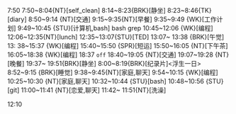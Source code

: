 7:50
7:50~8:04{NT}[self_clean]
8:14~8:23{BRK}[静坐]
8:23~8:46{TK}[diary]
8:50~9:14 {NT}[交通]
9:15~9:35{NT}[早餐]
9:35~9:49 {WK}[工作计划]
9:49~10:45 {STU}[计算机,bash] bash grep
10:45~12:06 {WK}[编程] <WA>
12:06~12:35{NT}[lunch]
12:35~13:07{STU}[TED]
13:07~ 13:38 {BRK}[午觉]
13: 38~15:37 {WK}[编程]<WA>
15:40~15:50 {SPR}[短运]
15:50~16:05 {NT}[下午茶]
16:05~18:38 {WK}[编程]<life-time-tracker>
18:37 `off`
18:40~19:05 {NT}[交通]
19:07~19:28 {NT}[晚餐]
19:37~ 19:51{BRK}[静坐]
8:00~8:19{BRK}[纪录片]<浮生一日>
8:52~9:15 {BRK}[睡觉]
9:38~9:45{NT}[家庭,聊天]
9:54~10:15 {WK}[编程]
10:25~10:30 {NT}[家庭,聊天]
10:32~10:44 {STU}[bash]
10:48~10:56  {STU}[git]
11:00~11:41 {NT}[恋爱,聊天]
11:42~ 11:51{NT}[洗澡]

12:10

